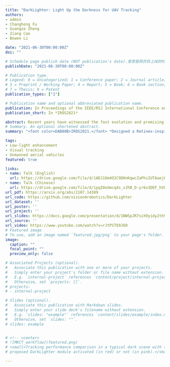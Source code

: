 ```yaml
---
title: "DarkLighter: Light Up the Darkness for UAV Tracking"
authors:
- admin
- Changhong Fu
- Guangze Zheng
- Ziang Cao
- Bowen Li

date: "2021-06-30T00:00:00Z"
doi: ""

# Schedule page publish date (NOT publication's date).意思是网页将上线的时间
publishDate: "2021-06-30T00:00:00Z"

# Publication type.
# Legend: 0 = Uncategorized; 1 = Conference paper; 2 = Journal article;
# 3 = Preprint / Working Paper; 4 = Report; 5 = Book; 6 = Book section;
# 7 = Thesis; 8 = Patent
publication_types: ["1"]

# Publication name and optional abbreviated publication name.
publication: In Proceedings of the IEEE/RSJ International Conference on Intelligent Robots and Systems (IROS), Prague, Czech Republic, pp. 3079-3085, 2021. 
publication_short: In *IROS2021*

abstract: Recent years have witnessed the fast evolution and promising performance of the convolutional neural network (CNN)-based trackers, which aim at imitating biological visual systems. However, current CNN-based trackers can hardly generalize well to low-light scenes that are commonly lacked in the existing training set. In indistinguishable night scenarios frequently encountered in unmanned aerial vehicle (UAV) tracking-based applications, the robustness of the state-of-the-art (SOTA) trackers drops significantly. To facilitate aerial tracking in the dark through a general fashion, this work proposes a low-light image enhancer namely DarkLighter, which dedicates to alleviate the impact of poor illumination and noise iteratively. A lightweight map estimation network, \textit{i.e.}, ME-Net, is trained to efficiently estimate illumination maps and noise maps jointly. Experiments are conducted with several SOTA trackers on numerous UAV dark tracking scenes. Exhaustive evaluations demonstrate the reliability and universality of DarkLighter, with high efficiency. Moreover, DarkLighter has further been implemented on a typical UAV system. Real-world tests at night scenes have verified its practicability and dependability.
# Summary. An optional shortened abstract.
summary: "<font color=DAB88B>IROS2021.</font> *Designed a Retinex-inspired plug-and-play deep low-light enhancer to light up the darkness for UAV tracking.*"

tags:
- Low-light enhancement
- Visual tracking
- Unmanned aerial vehicles
featured: true

links:
- name: Talk (English)
  url: https://drive.google.com/file/d/1ADJ1Om4O2C9DHnKqwcZaPhi2UTAaejL7/view?usp=sharing
- name: Talk (Chinese)
  url: https://drive.google.com/file/d/1pqI0oGmcq4s_xJhB_D-yr6v3DEF_hVFK/view?usp=sharing
url_pdf: https://arxiv.org/abs/2107.14389
url_code: https://github.com/vision4robotics/DarkLighter
url_dataset: ''
url_poster: ''
url_project: ''
url_slides: https://docs.google.com/presentation/d/1NWSpJR7szX9yidy2th9gK7dEoy_mpllS/edit?usp=sharing&ouid=116373631792838281336&rtpof=true&sd=true
url_source: ''
url_video: https://www.youtube.com/watch?v=rJtPST69J60
# Featured image
# To use, add an image named `featured.jpg/png` to your page's folder. 
image:
  caption: ""
  focal_point: ""
  preview_only: false

# Associated Projects (optional).
#   Associate this publication with one or more of your projects.
#   Simply enter your project's folder or file name without extension.
#   E.g. `internal-project` references `content/project/internal-project/index.md`.
#   Otherwise, set `projects: []`.
# projects:
# - internal-project

# Slides (optional).
#   Associate this publication with Markdown slides.
#   Simply enter your slide deck's filename without extension.
#   E.g. `slides: "example"` references `content/slides/example/index.md`.
#   Otherwise, set `slides: ""`.
# slides: example


# <!-- <center>
# ![MKCT_workflow](featured.png)
# <small>Tracking performance comparison in a typical dark scene with the
# proposed DarkLighter module activated (in red) or not (in pink).</small> -->

---
```

